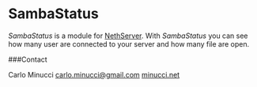 # SambaStatus

*SambaStatus* is a module for [NethServer](http://www.nethserver.org/).
With *SambaStatus* you can see how many user are connected to your server and
how many file are open.

###Contact

Carlo Minucci
carlo.minucci@gmail.com
[minucci.net](http://minucci.net)
